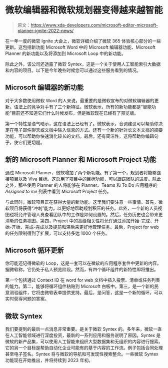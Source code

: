 # 微软编辑器和微软规划器变得越来越智能

> 原文：<https://www.xda-developers.com/microsoft-editor-microsoft-planner-ignite-2022-news/>

在一年一度的微软 Ignite 大会上，微软详细介绍了微软 365 体验核心部分的一些更新。这包括新功能 Microsoft Word 中的 Microsoft 编辑器功能、Microsoft Planner 的新功能以及将添加到 Microsoft Loop 中的新功能。

除此之外，该公司还透露了微软 Syntex，这是一个关于使用人工智能索引大数据和内容的项目。以下是今年晚些时候您可以通过这些服务看到的情况。

## Microsoft 编辑器的新功能

对于大多数使用微软 Word 的人来说，最重要的是微软宣布的对微软编辑器的更新。语法上的竞争对手有了三个新特征。微软表示，所有的新功能都是“智能功能”目前还不知道它们什么时候发布，但是微软现在已经有了预览版。

第一个特性是语气暗示，这在语法上已经有了。微软表示，音调建议可以帮助你决定在电子邮件聊天或文档中输入信息的方式。还有一个新的针对长文本文档的摘要功能，可以帮助你快速消化较长的文档。最后，还有简洁性，这将帮助你编辑句子，使它们更切题。

## 新的 Microsoft Planner 和 Microsoft Project 功能

通过 Microsoft Planner，微软增加了两个新功能。有了第一个，规划者将能够连接项目以及 Viva 目标。这启用了项目中的目标功能，可以跟踪团队的进度。除此之外，那些使用 Planner 的人将能够在 Planner、Teams 和 To Do 应用程序的 *Assigned to me* 列表中看到 Microsoft Project 任务。

与此同时，微软项目正在获得大量的新功能。这里我们要注意一些事情。首先，微软项目将获得“冲刺”能力，以更好地帮助规划积压的任务。此外，一个新的人员视图也将允许管理人员查看团队中的工作是如何设置的。然后，任务历史也会带来更清晰的任务视图。第四，Project 中的高级相关性将允许通过添加开始-完成、开始-开始、完成-完成以及提前和滞后来更好地管理任务。最后，Project for web 的任务限制得到了扩展，可以支持多达 1000 个任务。

## Microsoft 循环更新

你可能还记得微软的 Loop，这是一套可以在微软的应用程序套件中更新的内容。据微软称，它仍处于私人预览阶段。然而，有四个循环组件的新特性即将推出。

第一个包括通过 Context IQ 在 word for web 文档中插入投票、清单或任务列表的能力。第二，能够将循环组件粘贴到 Microsoft 白板中。第三，是一个新的民意测验组件，它将由微软表单提供支持。最后，是问答，这是一个新的循环，可以实时获得问题的答案。

## 微软 Syntex

我们要提到的最后一点消息非常重要。是关于微软 Syntex 的。多年来，微软一直在人工智能领域进行深度投资，最新的一系列应用和服务说明了原因。Syntex 是微软的新产品集，可以使用人工智能来组织大型数据集和无组织的内容进行搜索。它的另一个目标是帮助自动化企业可能有的基于内容的工作流。例子包括合同处理甚至电子签名。Syntex 将与微软的导航和可发现性搜索整合。一些微软 Syntex 功能现在开始推出，并将持续到 2023 年初。